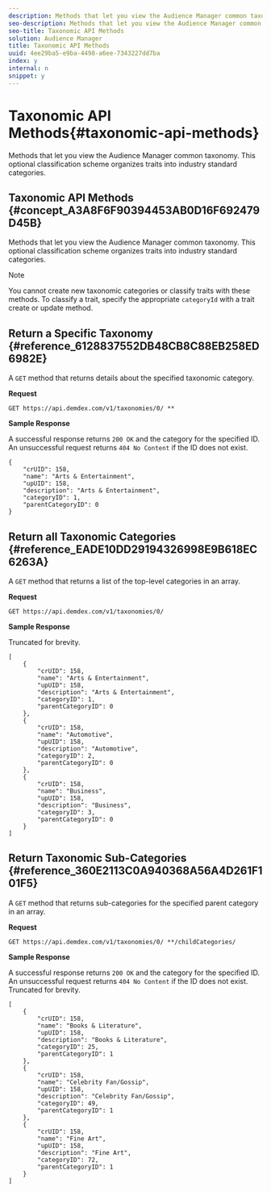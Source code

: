 ```yaml
---
description: Methods that let you view the Audience Manager common taxonomy. This optional classification scheme organizes traits into industry standard categories.
seo-description: Methods that let you view the Audience Manager common taxonomy. This optional classification scheme organizes traits into industry standard categories.
seo-title: Taxonomic API Methods
solution: Audience Manager
title: Taxonomic API Methods
uuid: 4ee29ba5-e9ba-4498-a6ee-7343227dd7ba
index: y
internal: n
snippet: y
---
```


# Taxonomic API Methods{#taxonomic-api-methods}

Methods that let you view the Audience Manager common taxonomy. This optional classification scheme organizes traits into industry standard categories.

## Taxonomic API Methods {#concept_A3A8F6F90394453AB0D16F692479D45B}

Methods that let you view the Audience Manager common taxonomy. This optional classification scheme organizes traits into industry standard categories.

<!-- 

c_rest_api_taxonomy.xml

 -->

>[!NOTE]
>
>You cannot create new taxonomic categories or classify traits with these methods. To classify a trait, specify the appropriate `categoryId` with a trait create or update method.

## Return a Specific Taxonomy {#reference_6128837552DB48CB8C88EB258ED6982E}

A `GET` method that returns details about the specified taxonomic category.

<!-- 

r_rest_api_taxonomy.xml

 -->

**Request**

`GET https://api.demdex.com/v1/taxonomies/0/ *`<categoryId>`*`

**Sample Response**

A successful response returns `200 OK` and the category for the specified ID. An unsuccessful request returns `404 No Content` if the ID does not exist.

```
{
    "crUID": 158,
    "name": "Arts & Entertainment",
    "upUID": 158,
    "description": "Arts & Entertainment",
    "categoryID": 1,
    "parentCategoryID": 0
}
```

## Return all Taxonomic Categories {#reference_EADE10DD29194326998E9B618EC6263A}

A `GET` method that returns a list of the top-level categories in an array.

<!-- 

r_rest_api_taxonomies.xml

 -->

**Request**

`GET https://api.demdex.com/v1/taxonomies/0/`

**Sample Response**

Truncated for brevity. 

```
[
    {
        "crUID": 158,
        "name": "Arts & Entertainment",
        "upUID": 158,
        "description": "Arts & Entertainment",
        "categoryID": 1,
        "parentCategoryID": 0
    },
    {
        "crUID": 158,
        "name": "Automotive",
        "upUID": 158,
        "description": "Automotive",
        "categoryID": 2,
        "parentCategoryID": 0
    },
    {
        "crUID": 158,
        "name": "Business",
        "upUID": 158,
        "description": "Business",
        "categoryID": 3,
        "parentCategoryID": 0
    }
]
```

## Return Taxonomic Sub-Categories {#reference_360E2113C0A940368A56A4D261F101F5}

A `GET` method that returns sub-categories for the specified parent category in an array.

<!-- 

r_rest_api_taxonomy_sub.xml

 -->

**Request**

`GET https://api.demdex.com/v1/taxonomies/0/ *`<categoryId>`*/childCategories/`

**Sample Response**

A successful response returns `200 OK` and the category for the specified ID. An unsuccessful request returns `404 No Content` if the ID does not exist. Truncated for brevity. 

```
[
    {
        "crUID": 158,
        "name": "Books & Literature",
        "upUID": 158,
        "description": "Books & Literature",
        "categoryID": 25,
        "parentCategoryID": 1
    },
    {
        "crUID": 158,
        "name": "Celebrity Fan/Gossip",
        "upUID": 158,
        "description": "Celebrity Fan/Gossip",
        "categoryID": 49,
        "parentCategoryID": 1
    },
    {
        "crUID": 158,
        "name": "Fine Art",
        "upUID": 158,
        "description": "Fine Art",
        "categoryID": 72,
        "parentCategoryID": 1
    }
]
```

